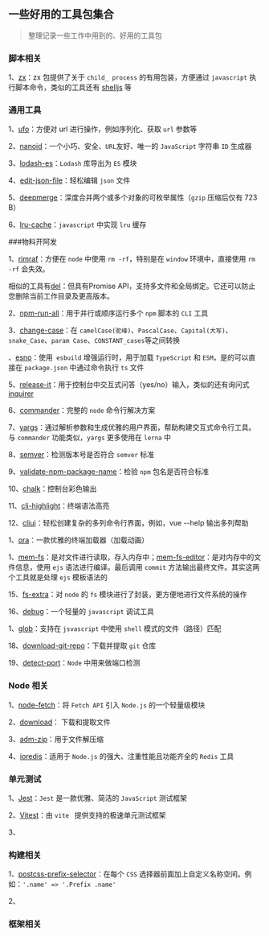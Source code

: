 ## 一些好用的工具包集合

> 整理记录一些工作中用到的、好用的工具包



### 脚本相关

1、[zx](https://www.npmjs.com/package/zx)：zx 包提供了关于 `child_ process` 的有用包装，方便通过 `javascript` 执行脚本命令，类似的工具还有 [shelljs](https://www.npmjs.com/package/shelljs) 等



### 通用工具

1、[ufo](https://www.npmjs.com/package/ufo)：方便对 url 进行操作，例如序列化、获取 `url` 参数等



2、[nanoid](https://www.npmjs.com/package/nanoid)：一个小巧、安全、`URL`友好、唯一的 `JavaScript` 字符串 `ID` 生成器



3、[lodash-es](https://www.npmjs.com/package/lodash-es)：`Lodash` 库导出为 `ES` 模块



4、[edit-json-file](https://www.npmjs.com/package/edit-json-file)：轻松编辑 `json` 文件



5、[deepmerge](https://www.npmjs.com/package/deepmerge)：深度合并两个或多个对象的可枚举属性（`gzip` 压缩后仅有 723 B）



6、[lru-cache](https://www.npmjs.com/package/lru-cache)：`javascript` 中实现 `lru` 缓存





###物料开阿发

1、[rimraf](https://www.npmjs.com/package/rimraf)：方便在 `node` 中使用 `rm -rf`，特别是在 `window` 环境中，直接使用  `rm -rf` 会失效。

相似的工具有[del](https://www.npmjs.com/package/del)：但具有Promise API，支持多文件和全局绑定。它还可以防止您删除当前工作目录及更高版本。



2、[npm-run-all](https://www.npmjs.com/package/npm-run-all)：用于并行或顺序运行多个 `npm` 脚本的 `CLI` 工具



3、[change-case](https://www.npmjs.com/package/change-case)：在 `camelCase(驼峰)`、`PascalCase`、`Capital(大写)`、`snake_Case`、`param Case`、`CONSTANT_cases`等之间转换



、[esno](https://www.npmjs.com/package/esno)：使用` esbuild` 增强运行时，用于加载 `TypeScript` 和 `ESM`，是的可以直接在 `package.json` 中通过命令执行 `ts` 文件



5、[release-it](https://www.npmjs.com/package/release-it)：用于控制台中交互式问答（yes/no）输入，类似的还有询问式[inquirer](https://www.npmjs.com/package/inquirer)



6、[commander](https://www.npmjs.com/package/commander)：完整的 `node` 命令行解决方案



7、[yargs](https://www.npmjs.com/package/yargs)：通过解析参数和生成优雅的用户界面，帮助构建交互式命令行工具。与 `commander` 功能类似，`yargs` 更多使用在 `lerna` 中



8、[semver](https://www.npmjs.com/package/semver)：检测版本号是否符合 `semver` 标准



9、[validate-npm-package-name](https://www.npmjs.com/package/validate-npm-package-name)：检验 `npm` 包名是否符合标准



10、[chalk](https://www.npmjs.com/package/chalk)：控制台彩色输出



11、[cli-highlight](https://www.npmjs.com/package/cli-highlight)：终端语法高亮



12、[cliui](https://www.npmjs.com/package/cliui)：轻松创建复杂的多列命令行界面，例如，vue --help 输出多列帮助



1、[ora](https://www.npmjs.com/package/ora)：一款优雅的终端加载器（加载动画）



1、[mem-fs](https://www.npmjs.com/package/mem-fs)：是对文件进行读取，存入内存中；[mem-fs-editor](https://www.npmjs.com/package/mem-fs-editor)：是对内存中的文件信息，使用 `ejs` 语法进行编译。最后调用 `commit` 方法输出最终文件。其实这两个工具就是处理 `ejs` 模板语法的



15、[fs-extra](https://www.npmjs.com/package/fs-extra)：对 `node` 的 `fs` 模块进行了封装，更方便地进行文件系统的操作



16、[debug](https://www.npmjs.com/package/debug)：一个轻量的 `javascript` 调试工具



1、[glob](https://www.npmjs.com/package/glob)：支持在 `jsvascript` 中使用 `shell` 模式的文件（路径）匹配



18、[download-git-repo](https://www.npmjs.com/package/download-git-repo)：下载并提取 `git` 仓库



19、[detect-port](https://www.npmjs.com/package/detect-port)：`Node` 中用来做端口检测



### Node 相关

1、[node-fetch](https://www.npmjs.com/package/node-fetch)：将 `Fetch API` 引入 `Node.js` 的一个轻量级模块



2、[download](https://www.npmjs.com/package/download)： 下载和提取文件



3、[adm-zip](https://www.npmjs.com/package/adm-zip)：用于文件解压缩



4、[ioredis](https://www.npmjs.com/package/ioredis)：适用于 `Node.js` 的强大、注重性能且功能齐全的 `Redis` 工具



### 单元测试

1、[Jest](https://jestjs.io/zh-Hans/)：`Jest` 是一款优雅、简洁的 `JavaScript` 测试框架



2、[Vitest](https://cn.vitest.dev/)：由 `vite ` 提供支持的极速单元测试框架



3、



### 构建相关

1、[postcss-prefix-selector](https://www.npmjs.com/package/postcss-prefix-selector)：在每个 `CSS` 选择器前面加上自定义名称空间。例如：`'.name' => '.Prefix .name'`



2、



### 框架相关

